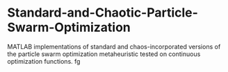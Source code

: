 # Standard-and-Chaotic-Particle-Swarm-Optimization
MATLAB implementations of standard and chaos-incorporated versions of the particle swarm optimization metaheuristic tested on continuous optimization functions.
fg
